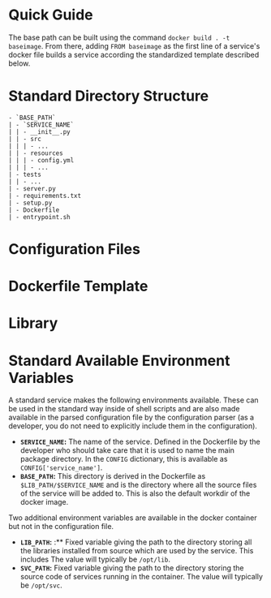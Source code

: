 
# Quick Guide

The base path can be built using the command `docker build . -t baseimage`. From there, adding `FROM baseimage` as the first line of a service's docker file builds a service according the standardized template described below.

# Standard Directory Structure

```
- `BASE_PATH`
| - `SERVICE_NAME`
| | - __init__.py
| | - src
| | | - ...
| | - resources
| | | - config.yml
| | | - ...
| - tests
| | - ...
| - server.py
| - requirements.txt
| - setup.py
| - Dockerfile
| - entrypoint.sh
```

# Configuration Files

# Dockerfile Template

# Library

# Standard Available Environment Variables

A standard service makes the following environments available. These can be used in the standard way
inside of shell scripts and are also made available in the parsed configuration file by the configuration parser (as a developer, you do not need to explicitly include them in the configuration).

- **`SERVICE_NAME`:** The name of the service. Defined in the Dockerfile by the developer who should take care that it is used to name the main package directory. In the `CONFIG` dictionary, this is available as `CONFIG['service_name']`.
- **`BASE_PATH`:** This directory is derived in the Dockerfile as `$LIB_PATH/$SERVICE_NAME` and is the directory where all the source files of the service will be added to. This is also the default workdir of the docker image.

Two additional environment variables are available in the docker container but not in the configuration file.

- **`LIB_PATH`:** :** Fixed variable giving the path to the directory storing all the libraries installed from source which are used by the service. This includes The value will typically be `/opt/lib`.
- **`SVC_PATH`:** Fixed variable giving the path to the directory storing the source code of services running in the container. The value will typically be `/opt/svc`.
